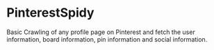 PinterestSpidy
==============

Basic Crawling of any profile page on Pinterest and fetch the user information, board information, pin information and social information.
